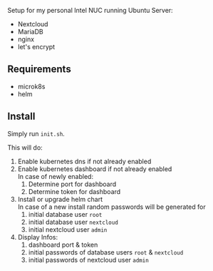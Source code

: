 Setup for my personal Intel NUC running Ubuntu Server:

* Nextcloud
* MariaDB
* nginx
* let's encrypt

## Requirements
* microk8s
* helm

## Install

Simply run `init.sh`.

This will do:

1. Enable kubernetes dns if not already enabled
2. Enable kubernetes dashboard if not already enabled  
   In case of newly enabled:
   1. Determine port for dashboard
   2. Determine token for dashboard
3. Install or upgrade helm chart  
   In case of a new install random passwords will be generated for
   1. initial database user `root`
   2. initial database user `nextcloud`
   3. initial nextcloud user `admin`
4. Display Infos:
   1. dashboard port & token
   2. initial passwords of database users `root` & `nextcloud`
   3. initial passwords of nextcloud user `admin`
